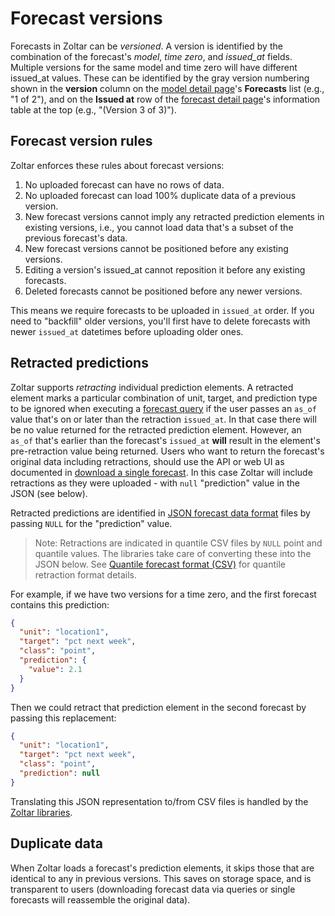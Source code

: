 # Forecast versions

Forecasts in Zoltar can be _versioned_. A version is identified by the combination of the forecast's _model_, _time zero_, and _issued_at_ fields. Multiple versions for the same model and time zero will have different issued_at values. These can be identified by the gray version numbering shown in the **version** column on the [model detail page](ModelDetailPage.md)'s **Forecasts** list (e.g., "1 of 2"), and on the **Issued at** row of the [forecast detail page](ForecastDetailPage.md)'s information table at the top (e.g., "(Version 3 of 3)").


## Forecast version rules

Zoltar enforces these rules about forecast versions:

1. No uploaded forecast can have no rows of data.
2. No uploaded forecast can load 100% duplicate data of a previous version.
3. New forecast versions cannot imply any retracted prediction elements in existing versions, i.e., you cannot load data that's a subset of the previous forecast's data.
4. New forecast versions cannot be positioned before any existing versions.
5. Editing a version's issued_at cannot reposition it before any existing forecasts.
6. Deleted forecasts cannot be positioned before any newer versions.

This means we require forecasts to be uploaded in `issued_at` order. If you need to "backfill" older versions, you'll first have to delete forecasts with newer `issued_at` datetimes before uploading older ones.


## Retracted predictions

Zoltar supports _retracting_ individual prediction elements. A retracted element marks a particular combination of unit, target, and prediction type to be ignored when executing a [forecast query](ForecastQueryFormat.md) if the user passes an `as_of` value that's on or later than the retraction `issued_at`. In that case there will be no value returned for the retracted prediction element. However, an `as_of` that's earlier than the forecast's `issued_at` **will** result in the element's pre-retraction value being returned. Users who want to return the forecast's original data including retractions, should use the API or web UI as documented in [download a single forecast](Forecasts.md#download-a-single-forecast). In this case Zoltar will include retractions as they were uploaded - with `null` "prediction" value in the JSON (see below). 

Retracted predictions are identified in [JSON forecast data format](FileFormats.md#forecast-data-format-json) files by passing `NULL` for the "prediction" value. 

> Note: Retractions are indicated in quantile CSV files by `NULL` point and quantile values. The libraries take care of converting these into the JSON below. See [Quantile forecast format (CSV)](FileFormats.md#retracted-predictions) for quantile retraction format details.

For example, if we have two versions for a time zero, and the first forecast contains this prediction:

```json
{
  "unit": "location1",
  "target": "pct next week",
  "class": "point",
  "prediction": {
    "value": 2.1
  }
}
```

Then we could retract that prediction element in the second forecast by passing this replacement:

```json
{
  "unit": "location1",
  "target": "pct next week",
  "class": "point",
  "prediction": null
}
```

Translating this JSON representation to/from CSV files is handled by the [Zoltar libraries](ApiIntro.md).


## Duplicate data

When Zoltar loads a forecast's prediction elements, it skips those that are identical to any in previous versions. This saves on storage space, and is transparent to users (downloading forecast data via queries or single forecasts will reassemble the original data).
